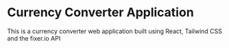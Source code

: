 # Currency Converter Application

This is a currency converter web application built using React, Tailwind CSS and the fixer.io API